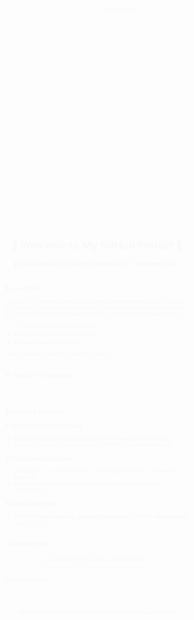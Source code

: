 <div align="center">
  <img src="https://user-images.githubusercontent.com/12345678/animation-banner.gif" alt="Data Analytics" width="600"/>
  
  # 🌟 Welcome to My GitHub Profile! 🌟
  
  ### 🚀 Data Analyst | 📊 Insights Enthusiast | 🔍 Problem Solver
</div>

---

### 👋 About Me
Hi there! I am **Sanskar Yadav**, a passionate **Data Analyst** skilled in Python, SQL, Power BI, and Data Visualization. I thrive on solving complex problems by turning raw data into actionable insights. With hands-on experience in:

- 📈 Building interactive dashboards
- 📊 Conducting statistical analyses
- 🔄 Streamlining data pipelines

I aim to deliver impactful business solutions.

---

### 🛠️ Tools & Technologies
<div align="center">
  <img src="https://img.shields.io/badge/Python-3776AB?style=for-the-badge&logo=python&logoColor=white" />
  <img src="https://img.shields.io/badge/Power%20BI-F2C811?style=for-the-badge&logo=powerbi&logoColor=black" />
  <img src="https://img.shields.io/badge/MySQL-4479A1?style=for-the-badge&logo=mysql&logoColor=white" />
  <img src="https://img.shields.io/badge/Tableau-E97627?style=for-the-badge&logo=tableau&logoColor=white" />
</div>

---

### 📂 Featured Projects

#### 🔷 [Adventure Works Dashboard](https://github.com/Sanskar5746/AdventureWorks-Dashboard)
- Built an interactive sales dashboard using **Power BI** and **MySQL**.
- Improved business decision-making with **KPIs** and **trend analysis**.

#### 🔷 [Face Recognition System](https://github.com/Sanskar5746/FaceRecognition-System)
- Developed a real-time face recognition application using **Python** and **OpenCV**.
- Integrated **TensorFlow** and **MySQL** for advanced facial data management.

#### 🔷 [Diwali Sales Insights](https://github.com/Sanskar5746/Diwali-Sales-Insights)
- Performed **data cleaning**, **exploratory analysis**, and built **visualizations** using Python.

---

### 📊 GitHub Stats
<div align="center">
  <img src="https://github-readme-stats.vercel.app/api?username=Sanskar5746&show_icons=true&theme=radical" alt="Sanskar's GitHub Stats"/>
  <img src="https://github-readme-streak-stats.herokuapp.com/?user=Sanskar5746&theme=radical" alt="GitHub Streak"/>
</div>

---

### ✨ Get In Touch
<div align="center">
  <a href="mailto:sanskaryadav5746@gmail.com"><img src="https://img.shields.io/badge/Email-D14836?style=for-the-badge&logo=gmail&logoColor=white"/></a>
  <a href="https://www.linkedin.com/in/sanskar-yadav/"><img src="https://img.shields.io/badge/LinkedIn-0077B5?style=for-the-badge&logo=linkedin&logoColor=white"/></a>
</div>

---

<div align="center">
  <h4>⭐️ Thanks for visiting my GitHub! Feel free to explore and connect! ⭐️</h4>
</div>

<style>
  body {
    animation: fadeIn 2s;
  }

  @keyframes fadeIn {
    from { opacity: 0; }
    to { opacity: 1; }
  }
</style>
